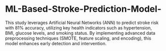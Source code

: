 # ML-Based-Stroke-Prediction-Model-
This study leverages Artificial Neural Networks (ANN) to predict stroke risk with 81% accuracy, utilizing key health indicators such as hypertension, BMI, glucose levels, and smoking status. By implementing advanced data preprocessing techniques (SMOTE, feature scaling, and encoding), this model enhances early detection and intervention.
